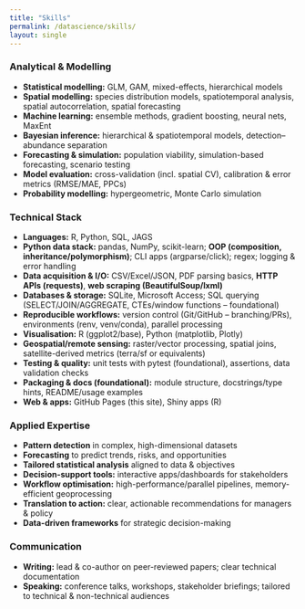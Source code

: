 ```yaml
---
title: "Skills"
permalink: /datascience/skills/
layout: single
---
```


### Analytical & Modelling
- **Statistical modelling:** GLM, GAM, mixed-effects, hierarchical models
- **Spatial modelling:** species distribution models, spatiotemporal analysis, spatial autocorrelation, spatial forecasting
- **Machine learning:** ensemble methods, gradient boosting, neural nets, MaxEnt
- **Bayesian inference:** hierarchical & spatiotemporal models, detection–abundance separation
- **Forecasting & simulation:** population viability, simulation-based forecasting, scenario testing
- **Model evaluation:** cross-validation (incl. spatial CV), calibration & error metrics (RMSE/MAE, PPCs)
- **Probability modelling:** hypergeometric, Monte Carlo simulation

### Technical Stack
- **Languages:** R, Python, SQL, JAGS
- **Python data stack:** pandas, NumPy, scikit-learn; **OOP (composition, inheritance/polymorphism)**; CLI apps (argparse/click); regex; logging & error handling
- **Data acquisition & I/O:** CSV/Excel/JSON, PDF parsing basics, **HTTP APIs (requests)**, **web scraping (BeautifulSoup/lxml)**
- **Databases & storage:** SQLite, Microsoft Access; SQL querying (SELECT/JOIN/AGGREGATE, CTEs/window functions – foundational)
- **Reproducible workflows:** version control (Git/GitHub – branching/PRs), environments (renv, venv/conda), parallel processing
- **Visualisation:** R (ggplot2/base), Python (matplotlib, Plotly)
- **Geospatial/remote sensing:** raster/vector processing, spatial joins, satellite-derived metrics (terra/sf or equivalents)
- **Testing & quality:** unit tests with pytest (foundational), assertions, data validation checks
- **Packaging & docs (foundational):** module structure, docstrings/type hints, README/usage examples
- **Web & apps:** GitHub Pages (this site), Shiny apps (R)

### Applied Expertise
- **Pattern detection** in complex, high-dimensional datasets
- **Forecasting** to predict trends, risks, and opportunities
- **Tailored statistical analysis** aligned to data & objectives
- **Decision-support tools:** interactive apps/dashboards for stakeholders
- **Workflow optimisation:** high-performance/parallel pipelines, memory-efficient geoprocessing
- **Translation to action:** clear, actionable recommendations for managers & policy
- **Data-driven frameworks** for strategic decision-making

### Communication
- **Writing:** lead & co-author on peer-reviewed papers; clear technical documentation
- **Speaking:** conference talks, workshops, stakeholder briefings; tailored to technical & non-technical audiences
